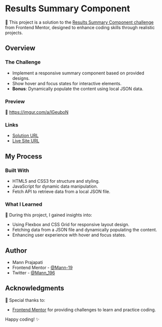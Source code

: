 # Results Summary Component

🌟 This project is a solution to the [Results Summary Component challenge](https://www.frontendmentor.io/challenges/results-summary-component-CE_K6s0maV) from Frontend Mentor, designed to enhance coding skills through realistic projects.

## Overview

### The Challenge

- Implement a responsive summary component based on provided designs.
- Show hover and focus states for interactive elements.
- **Bonus**: Dynamically populate the content using local JSON data.

### Preview

📸 https://imgur.com/a/lGeuboN

### Links

- [Solution URL](https://www.frontendmentor.io/solutions/dynamic-data-manipulation-responsive-grid-layouts-xzRtnP0eDx)
- [Live Site URL](https://mann-19.github.io/Result-Summary-Component/)

## My Process

### Built With

- HTML5 and CSS3 for structure and styling.
- JavaScript for dynamic data manipulation.
- Fetch API to retrieve data from a local JSON file.

### What I Learned

🧠 During this project, I gained insights into:

- Using Flexbox and CSS Grid for responsive layout design.
- Fetching data from a JSON file and dynamically populating the content.
- Enhancing user experience with hover and focus states.

## Author

- Mann Prajapati
- Frontend Mentor - [@Mann-19](https://www.frontendmentor.io/profile/Mann-19)
- Twitter - [@Mann_196](https://www.twitter.com/Mann_196)

## Acknowledgments

🙌 Special thanks to:

- [Frontend Mentor](https://www.frontendmentor.io) for providing challenges to learn and practice coding.

Happy coding! ✨
